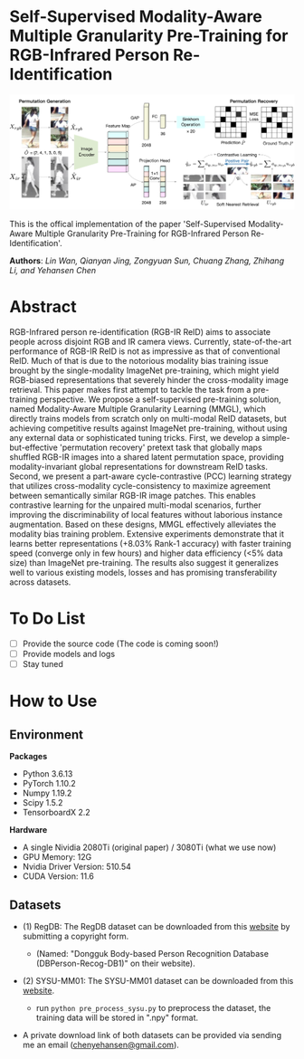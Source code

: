 # Self-Supervised Modality-Aware Multiple Granularity Pre-Training for RGB-Infrared Person Re-Identification

![](pipeline.png)

This is the offical implementation of the paper 'Self-Supervised Modality-Aware Multiple Granularity Pre-Training for RGB-Infrared Person Re-Identification'.

**Authors**: *Lin Wan, Qianyan Jing, Zongyuan Sun, Chuang Zhang, Zhihang Li, and Yehansen Chen*

# Abstract

RGB-Infrared person re-identification (RGB-IR ReID) aims to associate people across disjoint RGB and IR camera views. Currently, state-of-the-art performance of RGB-IR ReID is not as impressive as that of conventional ReID. Much of that is due to the notorious modality bias training issue brought by the single-modality ImageNet pre-training, which might yield RGB-biased representations that severely hinder the cross-modality image retrieval. This paper makes first attempt to tackle the task from a pre-training perspective. We propose a self-supervised pre-training solution, named Modality-Aware Multiple Granularity Learning (MMGL), which directly trains models from scratch only on multi-modal ReID datasets, but achieving competitive results against ImageNet pre-training, without using any external data or sophisticated tuning tricks. First, we develop a simple-but-effective 'permutation recovery' pretext task that globally maps shuffled RGB-IR images into a shared latent permutation space, providing modality-invariant global representations for downstream ReID tasks. Second, we present a part-aware cycle-contrastive (PCC) learning strategy that utilizes cross-modality cycle-consistency to maximize agreement between semantically similar RGB-IR image patches. This enables contrastive learning for the unpaired multi-modal scenarios, further improving the discriminability of local features without laborious instance augmentation. Based on these designs, MMGL effectively alleviates the modality bias training problem. Extensive experiments demonstrate that it learns better representations (+8.03% Rank-1 accuracy) with faster training speed (converge only in few hours) and higher data efficiency (<5% data size) than ImageNet pre-training. The results also suggest it generalizes well to various existing models, losses and has promising transferability across datasets.

# To Do List

  - [ ] Provide the source code (The code is coming soon!)
  - [ ] Provide models and logs
  - [ ] Stay tuned

# How to Use

## Environment

**Packages**

- Python 3.6.13
- PyTorch 1.10.2
- Numpy 1.19.2
- Scipy 1.5.2
- TensorboardX 2.2

**Hardware**

- A single Nividia 2080Ti (original paper) / 3080Ti (what we use now)
- GPU Memory: 12G
- Nvidia Driver Version: 510.54
- CUDA Version: 11.6 

## Datasets

- (1) RegDB: The RegDB dataset can be downloaded from this [website](http://dm.dongguk.edu/link.html) by submitting a copyright form.

    - (Named: "Dongguk Body-based Person Recognition Database (DBPerson-Recog-DB1)" on their website). 

  
- (2) SYSU-MM01: The SYSU-MM01 dataset can be downloaded from this [website](http://isee.sysu.edu.cn/project/RGBIRReID.htm).

   - run `python pre_process_sysu.py` to preprocess the dataset, the training data will be stored in ".npy" format.

- A private download link of both datasets can be provided via sending me an email (chenyehansen@gmail.com). 
